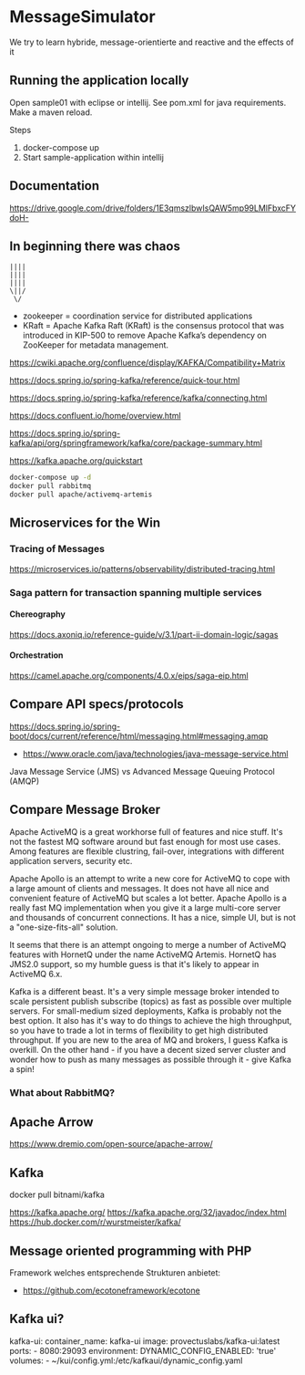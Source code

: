 # MessageSimulator
We try to learn hybride, message-orientierte and reactive and the effects of it 


## Running the application locally

Open sample01 with eclipse or intellij. See pom.xml for java
requirements. Make a maven reload.


Steps
1. docker-compose up
2. Start sample-application within intellij


## Documentation

https://drive.google.com/drive/folders/1E3qmszlbwIsQAW5mp99LMlFbxcFYdoH-

## In beginning there was chaos
```text
||||
||||
||||
\||/
 \/
```

- zookeeper = coordination service for distributed applications
- KRaft =  Apache Kafka Raft (KRaft) is the consensus protocol that was introduced in KIP-500 to remove Apache Kafka’s dependency on ZooKeeper for metadata management. 

https://cwiki.apache.org/confluence/display/KAFKA/Compatibility+Matrix

https://docs.spring.io/spring-kafka/reference/quick-tour.html

https://docs.spring.io/spring-kafka/reference/kafka/connecting.html

https://docs.confluent.io/home/overview.html

https://docs.spring.io/spring-kafka/api/org/springframework/kafka/core/package-summary.html

https://kafka.apache.org/quickstart
```bash
docker-compose up -d
docker pull rabbitmq
docker pull apache/activemq-artemis

```

## Microservices for the Win
### Tracing of Messages

https://microservices.io/patterns/observability/distributed-tracing.html

### Saga pattern for transaction spanning multiple services


#### Chereography
https://docs.axoniq.io/reference-guide/v/3.1/part-ii-domain-logic/sagas

#### Orchestration

https://camel.apache.org/components/4.0.x/eips/saga-eip.html
## Compare API specs/protocols

https://docs.spring.io/spring-boot/docs/current/reference/html/messaging.html#messaging.amqp

- https://www.oracle.com/java/technologies/java-message-service.html

Java Message Service (JMS) vs Advanced Message Queuing Protocol (AMQP)

## Compare Message Broker

Apache ActiveMQ is a great workhorse full of features and nice stuff.
It's not the fastest MQ software around but fast enough for most use
cases. Among features are flexible clustring, fail-over, integrations
with different application servers, security etc.

Apache Apollo is an attempt to write a new core for ActiveMQ to cope
with a large amount of clients and messages. It does not have all nice
and convenient feature of ActiveMQ but scales a lot better. Apache
Apollo is a really fast MQ implementation when you give it a large
multi-core server and thousands of concurrent connections. It has a
nice, simple UI, but is not a "one-size-fits-all" solution.

It seems that there is an attempt ongoing to merge a number of
ActiveMQ features with HornetQ under the name ActiveMQ Artemis.
HornetQ has JMS2.0 support, so my humble guess is that it's likely to
appear in ActiveMQ 6.x.

Kafka is a different beast. It's a very simple message broker intended
to scale persistent publish subscribe (topics) as fast as possible
over multiple servers. For small-medium sized deployments, Kafka is
probably not the best option. It also has it's way to do things to
achieve the high throughput, so you have to trade a lot in terms of
flexibility to get high distributed throughput. If you are new to the
area of MQ and brokers, I guess Kafka is overkill. On the other hand -
if you have a decent sized server cluster and wonder how to push as
many messages as possible through it - give Kafka a spin!


### What about RabbitMQ?

## Apache Arrow

https://www.dremio.com/open-source/apache-arrow/

## Kafka
docker pull bitnami/kafka



https://kafka.apache.org/
https://kafka.apache.org/32/javadoc/index.html
https://hub.docker.com/r/wurstmeister/kafka/


## Message oriented programming with PHP

Framework welches entsprechende Strukturen anbietet:
- https://github.com/ecotoneframework/ecotone

## Kafka ui?

  kafka-ui:
    container_name: kafka-ui
    image: provectuslabs/kafka-ui:latest
    ports:
      - 8080:29093
    environment:
      DYNAMIC_CONFIG_ENABLED: 'true'
    volumes:
      - ~/kui/config.yml:/etc/kafkaui/dynamic_config.yaml
